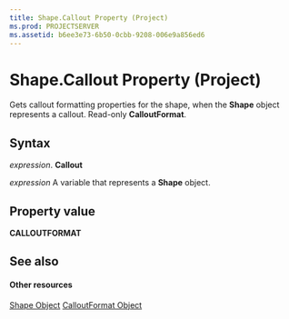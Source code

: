 ```yaml
---
title: Shape.Callout Property (Project)
ms.prod: PROJECTSERVER
ms.assetid: b6ee3e73-6b50-0cbb-9208-006e9a856ed6
---
```



# Shape.Callout Property (Project)
Gets callout formatting properties for the shape, when the  **Shape** object represents a callout. Read-only **CalloutFormat**.

## Syntax

 _expression_. **Callout**

 _expression_ A variable that represents a **Shape** object.


## Property value

 **CALLOUTFORMAT**


## See also


#### Other resources


[Shape Object](shape-object-project.md)
[CalloutFormat Object](http://msdn.microsoft.com/en-us/library/office/ff839772%28v=office.15%29)
